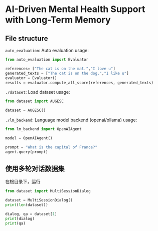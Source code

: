 # AI-Driven Mental Health Support with Long-Term Memory




## File structure

`auto_evaluation`: Auto evaluation
usage:
```python
from auto_evaluation import Evaluator

references= ["The cat is on the mat.","I love u"]
generated_texts = ["The cat is on the dog.","I like u"]
evaluator = Evaluator()
results = evaluator.compute_all_score(references, generated_texts)
```


`./dataset`: Load dataset
usage:
```python
from dataset import AUGESC

dataset = AUGESC()
```


`./lm_backend`: Language model backend (openai/ollama)
usage:
```python
from lm_backend import OpenAIAgent

model = OpenAIAgent()

prompt = "What is the capital of France?"
agent.query(prompt)
```


## 使用多轮对话数据集
在根目录下，运行
```python
from dataset import MultiSessionDialog

dataset = MultiSessionDialog()
print(len(dataset))

dialog, qa = dataset[1]
print(dialog)
print(qa)
```
